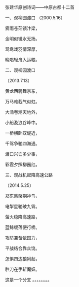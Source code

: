 张建华原创诗词——中原古都十二首

一、观柳园渡口
（2000.5.16）

雾雨苍茫锁汴梁，

金明似镜水无扬。

鸳鸯戏羽情深厚，

晚唱轻舟入运粮。

二、观柳园渡口

（2013.7.13）

黄龙西骋舞京东，

万马难截气似虹。

大涌卷潮天地外，

小船漩浪谷峰中。

一桥横卧双堤近，

千驾争驰四海通。

渡口兴亡多少事，

彩霞夕照柳园红。

三、观战机起降高速公路

（2014.5.25）

郑东集聚期神鸟，

电掣星驰破九霄。

萤火稳降高速路，

蓝鲸缓落便行桥。

攻防兼备依国力，

平战结合靠众饶。

怎惧四边狼猁起，

胜刀在手斩魔妖。



这是一个分支 。。。。。。。。

